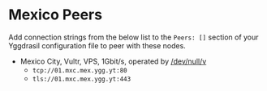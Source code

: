 # Mexico Peers

Add connection strings from the below list to the `Peers: []` section of your
Yggdrasil configuration file to peer with these nodes.

* Mexico City, Vultr, VPS, 1Gbit/s, operated by [/dev/null/v](https://dev.nul.lv)
  * `tcp://01.mxc.mex.ygg.yt:80`
  * `tls://01.mxc.mex.ygg.yt:443`
